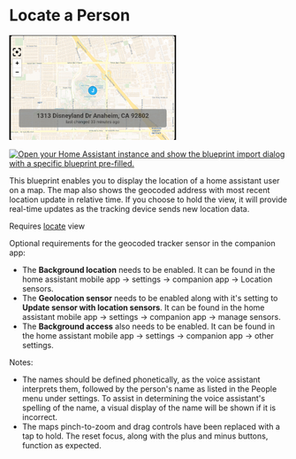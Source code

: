# Locate a Person

<a href="./locate_example.png"><img src="./locate_example.png" width="60%"></a>

[![Open your Home Assistant instance and show the blueprint import dialog with a specific blueprint pre-filled.](https://my.home-assistant.io/badges/blueprint_import.svg)](https://my.home-assistant.io/redirect/blueprint_import/?blueprint_url=https://github.com/dinki/View-Assist/blob/main/View_Assist_custom_sentences/Locate_a_Person/blueprint-locateaperson.yaml)

This blueprint enables you to display the location of a home assistant user on a map. The map also shows the geocoded address with most recent location update in relative time. If you choose to hold the view, it will provide real-time updates as the tracking device sends new location data.

Requires [locate](https://github.com/dinki/View-Assist/blob/main/locate-a-person/View%20Assist%20dashboard%20and%20views/views/locate/) view

Optional requirements for the geocoded tracker sensor in the companion app:
  * The **Background location** needs to be enabled. It can be found in the home assistant mobile app -> settings -> companion app -> Location sensors.
  * The **Geolocation sensor** needs to be enabled along with it's setting to **Update sensor with location sensors**. It can be found in the home assistant mobile app -> settings -> companion app -> manage sensors.  
  * The **Background access** also needs to be enabled. It can be found in the home assistant mobile app -> settings -> companion app -> other settings.

Notes:
  * The names should be defined phonetically, as the voice assistant interprets them, followed by the person's name as listed in the People menu under settings. To assist in determining the voice assistant's spelling of the name, a visual display of the name will be shown if it is incorrect.
  *  The maps pinch-to-zoom and drag controls have been replaced with a tap to hold. The reset focus, along with the plus and minus buttons, function as expected.
